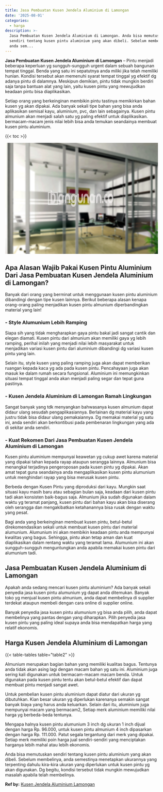 ```yaml
---
title: Jasa Pembuatan Kusen Jendela Aluminium di Lamongan
date: '2025-08-01'
categories:
  - harga
description: >-
  Jasa Pembuatan Kusen Jendela Aluminium di Lamongan. Anda bisa memutuskan
  sendiri tentang kusen pintu aluminium yang akan dibeli. Sebelum membelinya,
  anda sem...
---
```


**Jasa Pembuatan Kusen Jendela Aluminium di Lamongan** – Pintu menjadi beberapa keperluan yg sungguh-sungguh urgent dalam sebuah bangunan tempat tinggal. Benda yang satu ini sepatutnya anda miliki jika telah memiliki hunian. Kondisi tersebut akan memenuhi syarat tempat tinggal yg efektif dg adanya pintu di dalamnya. Meskipun demikian, pintu tidak mungkin berdiri saja tanpa bantuan alat yang lain, yaitu kusen pintu yang mewujudkan keadaan pintu bisa diaplikasikan.

Setiap orang yang berkeinginan membikin pintu tastinya memikirkan bahan kusen yg akan dipakai. Ada banyak sekali tipe bahan yang bisa anda aplikasikan semisal kayu, aluminium, pvc, dan lain sebagainya. Kusen pintu almunium akan menjadi salah satu yg paling efektif untuk diaplikasikan. bermacam-macam jenis nilai lebih bisa anda temukan seandainya membuat kusen pintu aluminium.

{{< toc >}}

![Jasa Pembuatan Kusen Jendela Aluminium di Lamongan](/images/harga-kusen-jendela-alumunium-43.png)

## Apa Alasan Wajib Pakai Kusen Pintu Aluminium Dari Jasa Pembuatan Kusen Jendela Aluminium di Lamongan?

Banyak dari orang yang berminat untuk menggunaan kusen pintu aluminium dibandingi dengan tipe kusen lainnya. Berikut beberapa alasan kenapa orang-orang paling menjadikan kusen pintu almunium diperbandingkan material yang lain!

### \- Style Alumunium Lebih Ramping

Siapa sih yang tidak mengharapkan gaya pintu bakal jadi sangat cantik dan elegan diamati. Kusen pintu dari almunium akan memiliki gaya yg lebih ramping, perihal inilah yang menjadi nilai lebih masyarakat untuk menjadikan variasi kusen pintu dari aluminium dibandingi dg variasi kusen pintu yang lain.

Selain itu, style kusen yang paling ramping juga akan dapat memberikan ruangan kepada kaca yg ada pada kusen pintu. Pencahayaan juga akan masuk ke dalam rumah secara fungsional. Aluminium ini memungkinkan situasi tempat tinggal anda akan menjadi paling segar dan tepat guna pastinya.

### \- Kusen Jendela Aluminium di Lamongan Ramah Lingkungan

Sangat banyak yang tdk menyangkan bahwasanya kusen almunium dapat didaur ulang sesudah pengaplikasiannya. Berlainan dg material kayu yang justru tidak bisa didaur ulang pemakaiannya. Dg memakai material yg satu ini, anda sendiri akan berkontibusi pada pembenaran lingkungan yang ada di sekitar anda sendiri.

### \- Kuat Rekomen Dari Jasa Pembuatan Kusen Jendela Aluminium di Lamongan

Kusen pintu aluminium mempunyai keawetan yg cukup awet karena material yang dipakai tahan kepada rayap ataupun serangga lainnya. Almunium bisa menangkal terjadinya pengeroposan pada kusen pintu yg dipakai. Akan amat tepat guna seandainya anda mengaplikasikan kusen pintu alumunium untuk menghindari rayap yang bisa merusak kusen pintu.

Berbeda dengan Kusen Pintu yang diproduksi dari kayu. Mungkin saat situasi kayu masih baru atau sebagian bulan saja, keadaan dari kusen pintu tadi akan konsisten baik-bagus saja. Almunium jika sudah digunakan dalam waktu yg teramat panjang, kusen pintu dari bahan kayu akan bisa diserang oleh serangga dan mengakibatkan ketahanannya bisa rusak dengan waktu yang pesat.

Bagi anda yang berkeinginan membuat kusen pintu, betul-betul direkomendasikan sekali untuk membuat kusen pintu dari material alumunium. Alumunium ini akan membikin keadaan pintu anda mempunyai kwalitas yang bagus. Sehingga, pintu akan tetap aman dan kuat diaplikasikan dalam rentang waktu yang teramat lama. Alumunium ini akan sungguh-sungguh menguntungkan anda apabila memakai kusen pintu dari alumunium tadi.

## Jasa Pembuatan Kusen Jendela Aluminium di Lamongan

Apakah anda sedang mencari kusen pintu aluminium? Ada banyak sekali penyedia jasa kusen pintu alumunium yg dapat anda ditemukan. Banyak toko yg menjual kusen pintu almunium, anda dapat membelinya di supplier terdekat ataupun membeli dengan cara online di supplier online.

Banyak penyedia jasa kusen pintu alumunium yg bisa anda pilih, anda dapat membelinya yang pantas dengan yang diharapkan. Pilih penyedia jasa kusen pintu yang paling ideal supaya anda bisa mendapatkan harga yang relatif ekonomis.

## Harga Kusen Jendela Aluminium di Lamongan

{{< table-tables table="table2" >}}

Almunium merupakan bagian bahan yang memiliki kualitas bagus. Tentunya anda tidak akan asing lagi dengan macam bahan yg satu ini. Aluminium juga sering kali digunakan untuk bermacam-macam macam benda. Untuk digunakan pada kusen pintu tentu akan betul-betul efektif dan dapat membuat pintu menjadi sangat awet.

Untuk pembelian kusen pintu aluminium dapat diatur dari ukuran yg dibutuhkan. Kian besar ukuran yg diperlukan karenanya semakin sangat banyak biaya yang harus anda keluarkan. Selain dari itu, aluminium juga mempunyai macam yang bermacam2, Setiap merk aluminium memiliki nilai harga yg berbeda-beda tentunya.

Mengapa halnya kusen pintu alumunium 3 inch dg ukuran 1 inch dijual dengan harga Rp. 96.000, untuk kusen pintu almunium 4 inch dipasarkan dengan harga Rp. 111.000. Patut segala tergantung dari merk yang dipakai. Setiap merk memiliki poin harga jual sendiri-sendiri yang menciptakan harganya lebih mahal atau lebih ekonomis.

Anda bisa memutuskan sendiri tentang kusen pintu aluminium yang akan dibeli. Sebelum membelinya, anda semestinya menetapkan ukurannya yang terpenting dahulu kira-kira ukuran yang diperlukan untuk kusen pintu yg akan digunakan. Dg begitu, kondisi tersebut tidak mungkin mewujudkan masalah apabila telah membelinya.

**Ref by:** [Kusen Jendela Aluminium Lamongan](https://id.wikipedia.org/wiki/Kusen)
